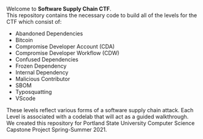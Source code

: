 Welcome to **Software Supply Chain CTF**.  
This repository contains the necessary code to build all of the levels for the CTF which consist of:  
* Abandoned Dependencies
* Bitcoin
* Compromise Developer Account (CDA)
* Compromise Developer Workflow (CDW)
* Confused Dependencies
* Frozen Dependency
* Internal Dependency
* Malicious Contributor
* SBOM
* Typosquatting
* VScode

These levels reflect various forms of a software supply chain attack. Each Level is associated with a codelab that will act as a guided walkthrough.  
We created this repository for Portland State University Computer Science Capstone Project Spring-Summer 2021.
